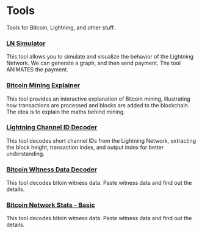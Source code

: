 # Tools
Tools for Bitcoin, Lightning, and other stuff.

### [LN Simulator](lnsimulator/lnsimulator.html)
This tool allows you to simulate and visualize the behavior of the Lightning Network. We can generate a graph, and then send payment. The tool ANIMATES the payment.

### [Bitcoin Mining Explainer](btcminingsimulator/index.html)
This tool provides an interactive explanation of Bitcoin mining, illustrating how transactions are processed and blocks are added to the blockchain. The idea is to explain the maths behind mining.

### [Lightning Channel ID Decoder](LNChannelIDDecoder/index.html)
This tool decodes short channel IDs from the Lightning Network, extracting the block height, transaction index, and output index for better understanding.

### [Bitcoin Witness Data Decoder](BitcoinWitnessDataDecoder/index.html)
This tool decodes bitoin witness data. Paste witness data and find out the details.

### [Bitcoin Network Stats - Basic](BitcoinBasicStats/index.html)
This tool decodes bitoin witness data. Paste witness data and find out the details.
